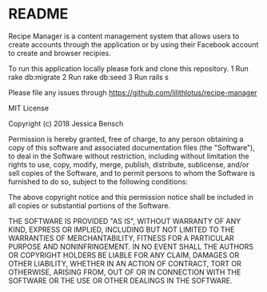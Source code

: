 # README

Recipe Manager is a content management system that allows users to create accounts through the application or by using their Facebook account to create and browser recipies.

To run this application locally please fork and clone this repository.
1 Run rake db:migrate
2 Run rake db:seed
3 Run rails s

Please file any issues through https://github.com/lilithlotus/recipe-manager

MIT License

Copyright (c) 2018 Jessica Bensch

Permission is hereby granted, free of charge, to any person obtaining a copy
of this software and associated documentation files (the "Software"), to deal
in the Software without restriction, including without limitation the rights
to use, copy, modify, merge, publish, distribute, sublicense, and/or sell
copies of the Software, and to permit persons to whom the Software is
furnished to do so, subject to the following conditions:

The above copyright notice and this permission notice shall be included in all
copies or substantial portions of the Software.

THE SOFTWARE IS PROVIDED "AS IS", WITHOUT WARRANTY OF ANY KIND, EXPRESS OR
IMPLIED, INCLUDING BUT NOT LIMITED TO THE WARRANTIES OF MERCHANTABILITY,
FITNESS FOR A PARTICULAR PURPOSE AND NONINFRINGEMENT. IN NO EVENT SHALL THE
AUTHORS OR COPYRIGHT HOLDERS BE LIABLE FOR ANY CLAIM, DAMAGES OR OTHER
LIABILITY, WHETHER IN AN ACTION OF CONTRACT, TORT OR OTHERWISE, ARISING FROM,
OUT OF OR IN CONNECTION WITH THE SOFTWARE OR THE USE OR OTHER DEALINGS IN THE
SOFTWARE.

